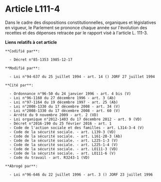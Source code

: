 # Article L111-4

Dans le cadre des dispositions constitutionnelles, organiques et législatives en vigueur, le Parlement se prononce chaque
année   sur l'évolution des recettes et des dépenses retracée par le rapport visé à l'article L. 111-3.

**Liens relatifs à cet article**

	**Codifié par**:

	  - Décret n°85-1353 1985-12-17

	**Modifié par**:

	  - Loi n°94-637 du 25 juillet 1994 - art. 14 () JORF 27 juillet 1994

	**Cité par**:

	  - Ordonnance n°96-50 du 24 janvier 1996 - art. 4 bis (V)
	  - Loi n°96-1160 du 27 décembre 1996 - art. 3 (Ab)
	  - Loi n°97-1164 du 19 décembre 1997 - art. 25 (Ab)
	  - Loi n°2008-1330 du 17 décembre 2008 - art. 34 (V)
	  - Loi n°2008-1330 du 17 décembre 2008 - art. 60 (V)
	  - Arrêté du 9 novembre 2009 - art. 2 (VD)
	  - Loi organique n°2012-1403 du 17 décembre 2012 - art. 9 (VD)
	  - Décret n°2016-190 du 25 février 2016 - art. 1
	  - Code de l'action sociale et des familles - art. L314-3-4 (V)
	  - Code de la sécurité sociale. - art. L139-3 (VD)
	  - Code de la sécurité sociale. - art. L161-28-3 (Ab)
	  - Code de la sécurité sociale. - art. L225-1-3 (V)
	  - Code de la sécurité sociale. - art. L225-1-4 (V)
	  - Code de la sécurité sociale. - art. LO111-3 (VD)
	  - Code de la sécurité sociale. - art. LO111-6 (V)
	  - Code du travail - art. R3243-1 (VD)

	**Abrogé par**:

	  - Loi n°96-646 du 22 juillet 1996 - art. 3 () JORF 23 juillet 1996

